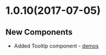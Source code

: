 # 1.0.10(2017-07-05)

## New Components

- Added Tooltip component - [demos](http://ej2.syncfusion.com/demos/#/tooltip/default.html)
